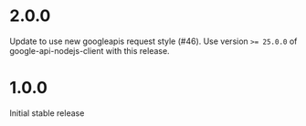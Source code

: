 # 2.0.0

Update to use new googleapis request style (#46). Use version `>= 25.0.0`  of google-api-nodejs-client with this release.

# 1.0.0

Initial stable release
